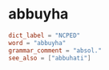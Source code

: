 # abbuyha

``` toml
dict_label = "NCPED"
word = "abbuyha"
grammar_comment = "absol."
see_also = ["abbuhati"]
```

